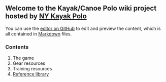 ## Welcome to the Kayak/Canoe Polo wiki project hosted by [NY Kayak Polo](https://www.nykayakpolo.org/)

You can use the [editor on GitHub](https://github.com/nykp/wiki/edit/gh-pages/index.md) to edit and preview the content, which is all contained in [Markdown](https://docs.github.com/en/github/writing-on-github/getting-started-with-writing-and-formatting-on-github/basic-writing-and-formatting-syntax) files.

### Contents

1. The game
2. Gear resources
3. Training resources
4. [Reference library](library.md)
